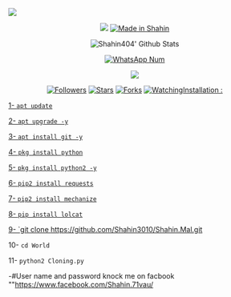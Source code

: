 ![](https://img.shields.io/badge/Matalshahin404-Matalshahin-orange?style=for-the-badge&logo=python.svg) 
<p align="center">
<img src="Matalshahin3.gif">
<a href="#"><img title="Made in Shahin" src="https://img.shields.io/badge/MADE%20IN-Shahin-green?colorA=%23ff0000&colorB=%23017e40&style=for-the-badge"></a>
</p>
<p align="center">
  <img alt="Shahin404' Github Stats" src="https://github-readme-stats.vercel.app/api?username=Matalshahin404&show_icons=true&include_all_commits=true&hide_border=true" />
<!--  <img alt="profile pic" width="195px" src="https://avatars2.githubusercontent.com/u/26059688?s=460&u=d41b000a62eab50d000c3da604d151cec27bd850&v=4" />  -->
<!--  <img src="https://github-readme-stats.anuraghazra1.vercel.app/api/top-langs/?username=Matalshahin404&hide=ruby,perl&hide_border=true" />  -->
</p>
<p align="center">
<a href="#"><img title="WhatsApp Num" src="https://img.shields.io/badge/Telegram%20Num-01865167744-green?colorA=%23ff0000&colorB=%23017e40&style=for-the-badge"></a>
</p>
<p align="center">
<img src="Shahin5.gif">
<p align="center">
<p align="center">
<a href="https://github.com/Shahin3010/Shahin.Mal.git"></a>
</p>
<p align="center">
<a href="https://github.com/Shahin3010"><img title="Followers" src="https://img.shields.io/github/followers/lovehacker404?color=blue&style=flat-square"></a>
<a href="https://github.com/Shahin3010/"><img title="Stars" src="https://img.shields.io/github/stars/Shahin3010/World?color=red&style=flat-square"></a>
<a href="https://github.com/Shahin3010"><img title="Forks" src="https://github.com/Shahin3010?color=red&style=flat-square"></a>
<a href="https://github.com/Shahin3010/Shahin.Mal.git/watchers"><img title="Watching" 

# Installation :


1- `apt update`

2- `apt upgrade -y`

3- `apt install git -y`

4- `pkg install python`

5- `pkg install python2 -y`

6- `pip2 install requests`

7- `pip2 install mechanize`

8- `pip install lolcat`

9-  `git clone https://github.com/Shahin3010/Shahin.Mal.git

10-  `cd World`

11-  `python2 Cloning.py`

-#User name and password knock me on facbook ""https://www.facebook.com/Shahin.71vau/
